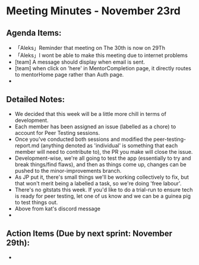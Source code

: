 # Meeting Minutes - November 23rd

## Agenda Items:
- 「Aleks」Reminder that meeting on The 30th is now on 29Th
- 「Aleks」I wont be able to make this meeting due to internet problems
-  [team] A message should display when email is sent.
-  [team] when click on 'here' in MentorCompletion page, it directly routes to mentorHome page rather than Auth page.
- 

## Detailed Notes:
- We decided that this week will be a little more chill in terms of development. 
- Each member has been assigned an issue (labelled as a chore) to account for Peer Testing sessions. 
- Once you've conducted both sessions and modified the peer-testing-report.md (anything denoted as 'individual' is something that each member will need to contribute to), the  PR you make will close the issue. 
- Development-wise, we're all going to test the app (essentially to try and break things/find flaws), and then as things come up, changes can be pushed to the minor-improvements branch. 
- As JP put it, there's small things we'll be working collectively to fix, but that won't merit being a labelled a task, so we're doing 'free labour'. 
- There's no gitstats this week. If you'd like to do a trial-run to ensure tech is ready for peer testing, let one of us know and we can be a guinea pig to test things out.
- Above from kat's discord message
- 

## Action Items (Due by next sprint: November 29th):
- 
